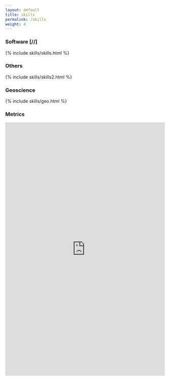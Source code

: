 ```yaml
---
layout: default
title: skills
permalink: /skills
weight: 4
---
```


<h3 class="text-center"><i class="fas fa-code"></i> Software <a href="https://github.com/mheriyanto#-github-stats">[<i class="fab fa-github"></i></a>/<a href="https://www.linkedin.com/in/mheriyanto/details/skills"><i class="fab fa-linkedin"></i></a>/<a href="https://www.hackerrank.com/mheriyanto"><i class="fab fa-hackerrank"></i>]</a></h3>
{% include skills/skills.html %}

<h3 class="text-center"><i class="fas fa-server"></i> Others</h3>
{% include skills/skills2.html %}

<h3 class="text-center"><i class="fas fa-globe"></i> Geoscience</h3>
{% include skills/geo.html %}

<h3 class="text-center"><i class="fab fa-github"></i> Metrics</h3>

<iframe src="https://metrics.lecoq.io/insights/mheriyanto" onload='javascript:(function(o){o.style.height=o.contentWindow.document.body.scrollHeight+"px";}(this));' style="height:800px;width:100%;border:none;overflow:hidden;"></iframe>
